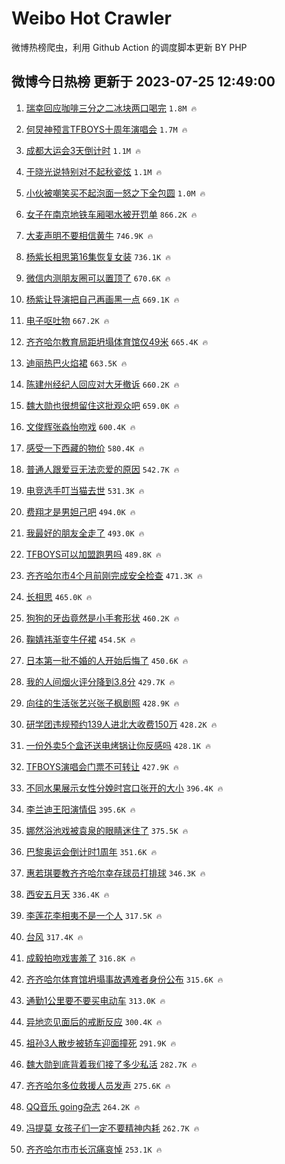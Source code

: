 # Weibo Hot Crawler 



微博热榜爬虫，利用 Github Action 的调度脚本更新 BY PHP 


## 微博今日热榜 更新于 2023-07-25 12:49:00 
1. [瑞幸回应咖啡三分之二冰块两口喝完](https://s.weibo.com/weibo?q=%23%E7%91%9E%E5%B9%B8%E5%9B%9E%E5%BA%94%E5%92%96%E5%95%A1%E4%B8%89%E5%88%86%E4%B9%8B%E4%BA%8C%E5%86%B0%E5%9D%97%E4%B8%A4%E5%8F%A3%E5%96%9D%E5%AE%8C%23&t=31&band_rank=1&Refer=top) `1.8M 🔥` 

1. [何炅神预言TFBOYS十周年演唱会](https://s.weibo.com/weibo?q=%23%E4%BD%95%E7%82%85%E7%A5%9E%E9%A2%84%E8%A8%80TFBOYS%E5%8D%81%E5%91%A8%E5%B9%B4%E6%BC%94%E5%94%B1%E4%BC%9A%23&t=31&band_rank=2&Refer=top) `1.7M 🔥` 

1. [成都大运会3天倒计时](https://s.weibo.com/weibo?q=%23%E6%88%90%E9%83%BD%E5%A4%A7%E8%BF%90%E4%BC%9A3%E5%A4%A9%E5%80%92%E8%AE%A1%E6%97%B6%23&t=31&band_rank=3&Refer=top) `1.1M 🔥` 

1. [于晓光说特别对不起秋瓷炫](https://s.weibo.com/weibo?q=%23%E4%BA%8E%E6%99%93%E5%85%89%E8%AF%B4%E7%89%B9%E5%88%AB%E5%AF%B9%E4%B8%8D%E8%B5%B7%E7%A7%8B%E7%93%B7%E7%82%AB%23&t=31&band_rank=4&Refer=top) `1.1M 🔥` 

1. [小伙被嘲笑买不起泡面一怒之下全包圆](https://s.weibo.com/weibo?q=%23%E5%B0%8F%E4%BC%99%E8%A2%AB%E5%98%B2%E7%AC%91%E4%B9%B0%E4%B8%8D%E8%B5%B7%E6%B3%A1%E9%9D%A2%E4%B8%80%E6%80%92%E4%B9%8B%E4%B8%8B%E5%85%A8%E5%8C%85%E5%9C%86%23&t=31&band_rank=5&Refer=top) `1.0M 🔥` 

1. [女子在南京地铁车厢喝水被开罚单](https://s.weibo.com/weibo?q=%23%E5%A5%B3%E5%AD%90%E5%9C%A8%E5%8D%97%E4%BA%AC%E5%9C%B0%E9%93%81%E8%BD%A6%E5%8E%A2%E5%96%9D%E6%B0%B4%E8%A2%AB%E5%BC%80%E7%BD%9A%E5%8D%95%23&t=31&band_rank=6&Refer=top) `866.2K 🔥` 

1. [大麦声明不要相信黄牛](https://s.weibo.com/weibo?q=%23%E5%A4%A7%E9%BA%A6%E5%A3%B0%E6%98%8E%E4%B8%8D%E8%A6%81%E7%9B%B8%E4%BF%A1%E9%BB%84%E7%89%9B%23&t=31&band_rank=7&Refer=top) `746.9K 🔥` 

1. [杨紫长相思第16集恢复女装](https://s.weibo.com/weibo?q=%23%E6%9D%A8%E7%B4%AB%E9%95%BF%E7%9B%B8%E6%80%9D%E7%AC%AC16%E9%9B%86%E6%81%A2%E5%A4%8D%E5%A5%B3%E8%A3%85%23&t=31&band_rank=8&Refer=top) `736.1K 🔥` 

1. [微信内测朋友圈可以置顶了](https://s.weibo.com/weibo?q=%23%E5%BE%AE%E4%BF%A1%E5%86%85%E6%B5%8B%E6%9C%8B%E5%8F%8B%E5%9C%88%E5%8F%AF%E4%BB%A5%E7%BD%AE%E9%A1%B6%E4%BA%86%23&t=31&band_rank=9&Refer=top) `670.6K 🔥` 

1. [杨紫让导演把自己再画黑一点](https://s.weibo.com/weibo?q=%23%E6%9D%A8%E7%B4%AB%E8%AE%A9%E5%AF%BC%E6%BC%94%E6%8A%8A%E8%87%AA%E5%B7%B1%E5%86%8D%E7%94%BB%E9%BB%91%E4%B8%80%E7%82%B9%23&t=31&band_rank=10&Refer=top) `669.1K 🔥` 

1. [电子呕吐物](https://s.weibo.com/weibo?q=%23%E7%94%B5%E5%AD%90%E5%91%95%E5%90%90%E7%89%A9%23&t=31&band_rank=11&Refer=top) `667.2K 🔥` 

1. [齐齐哈尔教育局距坍塌体育馆仅49米](https://s.weibo.com/weibo?q=%23%E9%BD%90%E9%BD%90%E5%93%88%E5%B0%94%E6%95%99%E8%82%B2%E5%B1%80%E8%B7%9D%E5%9D%8D%E5%A1%8C%E4%BD%93%E8%82%B2%E9%A6%86%E4%BB%8549%E7%B1%B3%23&t=31&band_rank=12&Refer=top) `665.4K 🔥` 

1. [迪丽热巴火焰裙](https://s.weibo.com/weibo?q=%23%E8%BF%AA%E4%B8%BD%E7%83%AD%E5%B7%B4%E7%81%AB%E7%84%B0%E8%A3%99%23&t=31&band_rank=13&Refer=top) `663.5K 🔥` 

1. [陈建州经纪人回应对大牙撤诉](https://s.weibo.com/weibo?q=%23%E9%99%88%E5%BB%BA%E5%B7%9E%E7%BB%8F%E7%BA%AA%E4%BA%BA%E5%9B%9E%E5%BA%94%E5%AF%B9%E5%A4%A7%E7%89%99%E6%92%A4%E8%AF%89%23&t=31&band_rank=14&Refer=top) `660.2K 🔥` 

1. [魏大勋也很想留住这批观众吧](https://s.weibo.com/weibo?q=%23%E9%AD%8F%E5%A4%A7%E5%8B%8B%E4%B9%9F%E5%BE%88%E6%83%B3%E7%95%99%E4%BD%8F%E8%BF%99%E6%89%B9%E8%A7%82%E4%BC%97%E5%90%A7%23&t=31&band_rank=15&Refer=top) `659.0K 🔥` 

1. [文俊辉张淼怡吻戏](https://s.weibo.com/weibo?q=%23%E6%96%87%E4%BF%8A%E8%BE%89%E5%BC%A0%E6%B7%BC%E6%80%A1%E5%90%BB%E6%88%8F%23&t=31&band_rank=16&Refer=top) `600.4K 🔥` 

1. [感受一下西藏的物价](https://s.weibo.com/weibo?q=%23%E6%84%9F%E5%8F%97%E4%B8%80%E4%B8%8B%E8%A5%BF%E8%97%8F%E7%9A%84%E7%89%A9%E4%BB%B7%23&t=31&band_rank=17&Refer=top) `580.4K 🔥` 

1. [普通人跟爱豆无法恋爱的原因](https://s.weibo.com/weibo?q=%23%E6%99%AE%E9%80%9A%E4%BA%BA%E8%B7%9F%E7%88%B1%E8%B1%86%E6%97%A0%E6%B3%95%E6%81%8B%E7%88%B1%E7%9A%84%E5%8E%9F%E5%9B%A0%23&t=31&band_rank=18&Refer=top) `542.7K 🔥` 

1. [电竞选手叮当猫去世](https://s.weibo.com/weibo?q=%E7%94%B5%E7%AB%9E%E9%80%89%E6%89%8B%E5%8F%AE%E5%BD%93%E7%8C%AB%E5%8E%BB%E4%B8%96&t=31&band_rank=19&Refer=top) `531.3K 🔥` 

1. [费翔才是男妲己吧](https://s.weibo.com/weibo?q=%23%E8%B4%B9%E7%BF%94%E6%89%8D%E6%98%AF%E7%94%B7%E5%A6%B2%E5%B7%B1%E5%90%A7%23&t=31&band_rank=20&Refer=top) `494.0K 🔥` 

1. [我最好的朋友全走了](https://s.weibo.com/weibo?q=%23%E6%88%91%E6%9C%80%E5%A5%BD%E7%9A%84%E6%9C%8B%E5%8F%8B%E5%85%A8%E8%B5%B0%E4%BA%86%23&t=31&band_rank=21&Refer=top) `493.0K 🔥` 

1. [TFBOYS可以加盟跑男吗](https://s.weibo.com/weibo?q=%23TFBOYS%E5%8F%AF%E4%BB%A5%E5%8A%A0%E7%9B%9F%E8%B7%91%E7%94%B7%E5%90%97%23&t=31&band_rank=22&Refer=top) `489.8K 🔥` 

1. [齐齐哈尔市4个月前刚完成安全检查](https://s.weibo.com/weibo?q=%23%E9%BD%90%E9%BD%90%E5%93%88%E5%B0%94%E5%B8%824%E4%B8%AA%E6%9C%88%E5%89%8D%E5%88%9A%E5%AE%8C%E6%88%90%E5%AE%89%E5%85%A8%E6%A3%80%E6%9F%A5%23&t=31&band_rank=23&Refer=top) `471.3K 🔥` 

1. [长相思](https://s.weibo.com/weibo?q=%E9%95%BF%E7%9B%B8%E6%80%9D&t=31&band_rank=24&Refer=top) `465.0K 🔥` 

1. [狗狗的牙齿竟然是小手套形状](https://s.weibo.com/weibo?q=%23%E7%8B%97%E7%8B%97%E7%9A%84%E7%89%99%E9%BD%BF%E7%AB%9F%E7%84%B6%E6%98%AF%E5%B0%8F%E6%89%8B%E5%A5%97%E5%BD%A2%E7%8A%B6%23&t=31&band_rank=25&Refer=top) `460.2K 🔥` 

1. [鞠婧祎渐变牛仔裙](https://s.weibo.com/weibo?q=%23%E9%9E%A0%E5%A9%A7%E7%A5%8E%E6%B8%90%E5%8F%98%E7%89%9B%E4%BB%94%E8%A3%99%23&t=31&band_rank=26&Refer=top) `454.5K 🔥` 

1. [日本第一批不婚的人开始后悔了](https://s.weibo.com/weibo?q=%23%E6%97%A5%E6%9C%AC%E7%AC%AC%E4%B8%80%E6%89%B9%E4%B8%8D%E5%A9%9A%E7%9A%84%E4%BA%BA%E5%BC%80%E5%A7%8B%E5%90%8E%E6%82%94%E4%BA%86%23&t=31&band_rank=27&Refer=top) `450.6K 🔥` 

1. [我的人间烟火评分降到3.8分](https://s.weibo.com/weibo?q=%23%E6%88%91%E7%9A%84%E4%BA%BA%E9%97%B4%E7%83%9F%E7%81%AB%E8%AF%84%E5%88%86%E9%99%8D%E5%88%B03.8%E5%88%86%23&t=31&band_rank=28&Refer=top) `429.7K 🔥` 

1. [向往的生活张艺兴张子枫剧照](https://s.weibo.com/weibo?q=%23%E5%90%91%E5%BE%80%E7%9A%84%E7%94%9F%E6%B4%BB%E5%BC%A0%E8%89%BA%E5%85%B4%E5%BC%A0%E5%AD%90%E6%9E%AB%E5%89%A7%E7%85%A7%23&t=31&band_rank=29&Refer=top) `428.9K 🔥` 

1. [研学团违规预约139人进北大收费150万](https://s.weibo.com/weibo?q=%23%E7%A0%94%E5%AD%A6%E5%9B%A2%E8%BF%9D%E8%A7%84%E9%A2%84%E7%BA%A6139%E4%BA%BA%E8%BF%9B%E5%8C%97%E5%A4%A7%E6%94%B6%E8%B4%B9150%E4%B8%87%23&t=31&band_rank=30&Refer=top) `428.2K 🔥` 

1. [一份外卖5个盒还送电烤锅让你反感吗](https://s.weibo.com/weibo?q=%23%E4%B8%80%E4%BB%BD%E5%A4%96%E5%8D%965%E4%B8%AA%E7%9B%92%E8%BF%98%E9%80%81%E7%94%B5%E7%83%A4%E9%94%85%E8%AE%A9%E4%BD%A0%E5%8F%8D%E6%84%9F%E5%90%97%23&t=31&band_rank=31&Refer=top) `428.1K 🔥` 

1. [TFBOYS演唱会门票不可转让](https://s.weibo.com/weibo?q=%23TFBOYS%E6%BC%94%E5%94%B1%E4%BC%9A%E9%97%A8%E7%A5%A8%E4%B8%8D%E5%8F%AF%E8%BD%AC%E8%AE%A9%23&t=31&band_rank=32&Refer=top) `427.9K 🔥` 

1. [不同水果展示女性分娩时宫口张开的大小](https://s.weibo.com/weibo?q=%E4%B8%8D%E5%90%8C%E6%B0%B4%E6%9E%9C%E5%B1%95%E7%A4%BA%E5%A5%B3%E6%80%A7%E5%88%86%E5%A8%A9%E6%97%B6%E5%AE%AB%E5%8F%A3%E5%BC%A0%E5%BC%80%E7%9A%84%E5%A4%A7%E5%B0%8F&t=31&band_rank=33&Refer=top) `396.4K 🔥` 

1. [李兰迪王阳演情侣](https://s.weibo.com/weibo?q=%23%E6%9D%8E%E5%85%B0%E8%BF%AA%E7%8E%8B%E9%98%B3%E6%BC%94%E6%83%85%E4%BE%A3%23&t=31&band_rank=34&Refer=top) `395.6K 🔥` 

1. [娜然浴池戏被袁泉的眼睛迷住了](https://s.weibo.com/weibo?q=%23%E5%A8%9C%E7%84%B6%E6%B5%B4%E6%B1%A0%E6%88%8F%E8%A2%AB%E8%A2%81%E6%B3%89%E7%9A%84%E7%9C%BC%E7%9D%9B%E8%BF%B7%E4%BD%8F%E4%BA%86%23&t=31&band_rank=35&Refer=top) `375.5K 🔥` 

1. [巴黎奥运会倒计时1周年](https://s.weibo.com/weibo?q=%23%E5%B7%B4%E9%BB%8E%E5%A5%A5%E8%BF%90%E4%BC%9A%E5%80%92%E8%AE%A1%E6%97%B61%E5%91%A8%E5%B9%B4%23&t=31&band_rank=36&Refer=top) `351.6K 🔥` 

1. [惠若琪要教齐齐哈尔幸存球员打排球](https://s.weibo.com/weibo?q=%23%E6%83%A0%E8%8B%A5%E7%90%AA%E8%A6%81%E6%95%99%E9%BD%90%E9%BD%90%E5%93%88%E5%B0%94%E5%B9%B8%E5%AD%98%E7%90%83%E5%91%98%E6%89%93%E6%8E%92%E7%90%83%23&t=31&band_rank=37&Refer=top) `346.3K 🔥` 

1. [西安五月天](https://s.weibo.com/weibo?q=%E8%A5%BF%E5%AE%89%E4%BA%94%E6%9C%88%E5%A4%A9&t=31&band_rank=38&Refer=top) `336.4K 🔥` 

1. [李莲花李相夷不是一个人](https://s.weibo.com/weibo?q=%23%E6%9D%8E%E8%8E%B2%E8%8A%B1%E6%9D%8E%E7%9B%B8%E5%A4%B7%E4%B8%8D%E6%98%AF%E4%B8%80%E4%B8%AA%E4%BA%BA%23&t=31&band_rank=39&Refer=top) `317.5K 🔥` 

1. [台风](https://s.weibo.com/weibo?q=%E5%8F%B0%E9%A3%8E&t=31&band_rank=40&Refer=top) `317.4K 🔥` 

1. [成毅拍吻戏害羞了](https://s.weibo.com/weibo?q=%23%E6%88%90%E6%AF%85%E6%8B%8D%E5%90%BB%E6%88%8F%E5%AE%B3%E7%BE%9E%E4%BA%86%23&t=31&band_rank=41&Refer=top) `316.8K 🔥` 

1. [齐齐哈尔体育馆坍塌事故遇难者身份公布](https://s.weibo.com/weibo?q=%23%E9%BD%90%E9%BD%90%E5%93%88%E5%B0%94%E4%BD%93%E8%82%B2%E9%A6%86%E5%9D%8D%E5%A1%8C%E4%BA%8B%E6%95%85%E9%81%87%E9%9A%BE%E8%80%85%E8%BA%AB%E4%BB%BD%E5%85%AC%E5%B8%83%23&t=31&band_rank=42&Refer=top) `315.6K 🔥` 

1. [通勤1公里要不要买电动车](https://s.weibo.com/weibo?q=%23%E9%80%9A%E5%8B%A41%E5%85%AC%E9%87%8C%E8%A6%81%E4%B8%8D%E8%A6%81%E4%B9%B0%E7%94%B5%E5%8A%A8%E8%BD%A6%23&t=31&band_rank=43&Refer=top) `313.0K 🔥` 

1. [异地恋见面后的戒断反应](https://s.weibo.com/weibo?q=%23%E5%BC%82%E5%9C%B0%E6%81%8B%E8%A7%81%E9%9D%A2%E5%90%8E%E7%9A%84%E6%88%92%E6%96%AD%E5%8F%8D%E5%BA%94%23&t=31&band_rank=44&Refer=top) `300.4K 🔥` 

1. [祖孙3人散步被轿车迎面撞死](https://s.weibo.com/weibo?q=%23%E7%A5%96%E5%AD%993%E4%BA%BA%E6%95%A3%E6%AD%A5%E8%A2%AB%E8%BD%BF%E8%BD%A6%E8%BF%8E%E9%9D%A2%E6%92%9E%E6%AD%BB%23&t=31&band_rank=45&Refer=top) `291.9K 🔥` 

1. [魏大勋到底背着我们接了多少私活](https://s.weibo.com/weibo?q=%23%E9%AD%8F%E5%A4%A7%E5%8B%8B%E5%88%B0%E5%BA%95%E8%83%8C%E7%9D%80%E6%88%91%E4%BB%AC%E6%8E%A5%E4%BA%86%E5%A4%9A%E5%B0%91%E7%A7%81%E6%B4%BB%23&t=31&band_rank=46&Refer=top) `282.7K 🔥` 

1. [齐齐哈尔多位救援人员发声](https://s.weibo.com/weibo?q=%23%E9%BD%90%E9%BD%90%E5%93%88%E5%B0%94%E5%A4%9A%E4%BD%8D%E6%95%91%E6%8F%B4%E4%BA%BA%E5%91%98%E5%8F%91%E5%A3%B0%23&t=31&band_rank=47&Refer=top) `275.6K 🔥` 

1. [QQ音乐 going杂志](https://s.weibo.com/weibo?q=QQ%E9%9F%B3%E4%B9%90%20going%E6%9D%82%E5%BF%97&t=31&band_rank=48&Refer=top) `264.2K 🔥` 

1. [冯提莫 女孩子们一定不要精神内耗](https://s.weibo.com/weibo?q=%E5%86%AF%E6%8F%90%E8%8E%AB%20%E5%A5%B3%E5%AD%A9%E5%AD%90%E4%BB%AC%E4%B8%80%E5%AE%9A%E4%B8%8D%E8%A6%81%E7%B2%BE%E7%A5%9E%E5%86%85%E8%80%97&t=31&band_rank=49&Refer=top) `262.7K 🔥` 

1. [齐齐哈尔市市长沉痛哀悼](https://s.weibo.com/weibo?q=%23%E9%BD%90%E9%BD%90%E5%93%88%E5%B0%94%E5%B8%82%E5%B8%82%E9%95%BF%E6%B2%89%E7%97%9B%E5%93%80%E6%82%BC%23&t=31&band_rank=50&Refer=top) `253.1K 🔥` 

